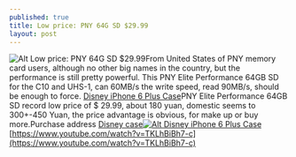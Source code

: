 ```yaml
---
published: true
title: Low price: PNY 64G SD $29.99
layout: post
---
```

![Alt Low price: PNY 64G SD $29.99](https://c1.staticflickr.com/9/8856/28274558661_87ed15a062_b.jpg)From United States of PNY memory card users, although no other big names in the country, but the performance is still pretty powerful. This PNY Elite Performance 64GB SD for the C10 and UHS-1, can 60MB/s the write speed, read 90MB/s, should be enough to force. [Disney iPhone 6 Plus Case](http://www.nodcase.com/disney-leather-flip-wallet-case-for-iphone-6-plus-p-4509.html)PNY Elite Performance 64GB SD record low price of $ 29.99, about 180 yuan, domestic seems to 300+-450 Yuan, the price advantage is obvious, for make up or buy more.Purchase address [Disney case](https://medium.com/@fendicase/be-bear-children-mobbing-robots-do-24cff0118618#.o8upynz9c)[![Alt Disney iPhone 6 Plus Case](http://www.nodcase.com/images/large/i6plus/disney_case_i6p611_lrg.jpg)](http://www.nodcase.com/disney-leather-flip-wallet-case-for-iphone-6-plus-p-4509.html) [https://www.youtube.com/watch?v=TKLhBiBh7-c](https://www.youtube.com/watch?v=TKLhBiBh7-c)